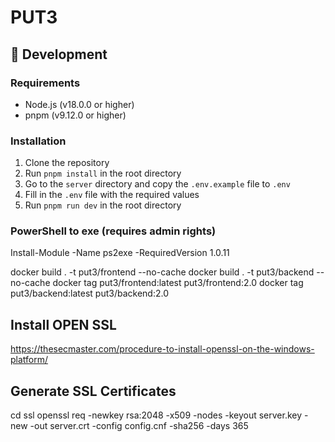 # PUT3

## 🚧 Development
### Requirements
- Node.js (v18.0.0 or higher)
- pnpm (v9.12.0 or higher)
  
### Installation
1. Clone the repository
2. Run `pnpm install` in the root directory
3. Go to the `server` directory and copy the `.env.example` file to `.env`
4. Fill in the `.env` file with the required values
5. Run `pnpm run dev` in the root directory

### PowerShell to exe (requires admin rights)
Install-Module -Name ps2exe -RequiredVersion 1.0.11

docker build . -t put3/frontend --no-cache
docker build . -t put3/backend --no-cache
docker tag put3/frontend:latest put3/frontend:2.0
docker tag put3/backend:latest put3/backend:2.0

## Install OPEN SSL
https://thesecmaster.com/procedure-to-install-openssl-on-the-windows-platform/
## Generate SSL Certificates
cd ssl
openssl req -newkey rsa:2048 -x509 -nodes -keyout server.key -new -out server.crt -config config.cnf -sha256 -days 365
